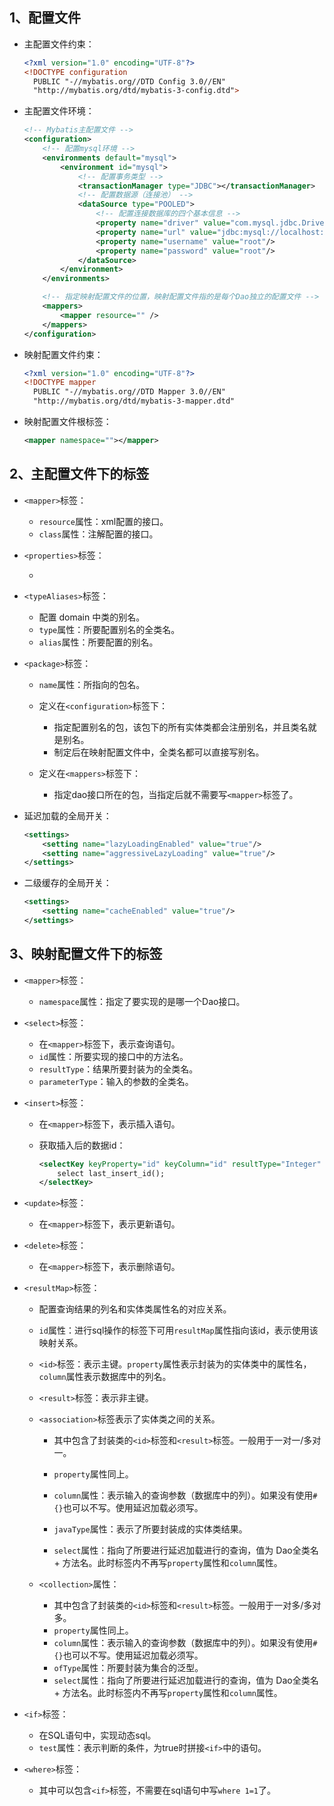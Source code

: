 ## 1、配置文件

- 主配置文件约束：

  ```xml
  <?xml version="1.0" encoding="UTF-8"?>
  <!DOCTYPE configuration  
    PUBLIC "-//mybatis.org//DTD Config 3.0//EN"  
    "http://mybatis.org/dtd/mybatis-3-config.dtd">
  ```

- 主配置文件环境：

  ```xml
  <!-- Mybatis主配置文件 -->
  <configuration>
      <!-- 配置mysql环境 -->
      <environments default="mysql">
          <environment id="mysql">
              <!-- 配置事务类型 -->
              <transactionManager type="JDBC"></transactionManager>
              <!-- 配置数据源（连接池） -->
              <dataSource type="POOLED">
                  <!-- 配置连接数据库的四个基本信息 -->
                  <property name="driver" value="com.mysql.jdbc.Driver"/>
                  <property name="url" value="jdbc:mysql://localhost:3306/mybatis"/>
                  <property name="username" value="root"/>
                  <property name="password" value="root"/>
              </dataSource>
          </environment>
      </environments>
  
      <!-- 指定映射配置文件的位置，映射配置文件指的是每个Dao独立的配置文件 -->
      <mappers>
          <mapper resource="" />
      </mappers>
  </configuration>
  ```

- 映射配置文件约束：

  ```xml
  <?xml version="1.0" encoding="UTF-8"?>
  <!DOCTYPE mapper  
    PUBLIC "-//mybatis.org//DTD Mapper 3.0//EN"  
    "http://mybatis.org/dtd/mybatis-3-mapper.dtd"
  ```

- 映射配置文件根标签：

  ```xml
  <mapper namespace=""></mapper>
  ```

  

## 2、主配置文件下的标签

- `<mapper>`标签：

  - `resource`属性：xml配置的接口。
  - `class`属性：注解配置的接口。

- `<properties>`标签：

  -  

- `<typeAliases>`标签：

  - 配置 domain 中类的别名。
  - `type`属性：所要配置别名的全类名。
  - `alias`属性：所要配置的别名。

- `<package>`标签：

  - `name`属性：所指向的包名。

  - 定义在`<configuration>`标签下：
    - 指定配置别名的包，该包下的所有实体类都会注册别名，并且类名就是别名。
    - 制定后在映射配置文件中，全类名都可以直接写别名。
  - 定义在`<mappers>`标签下：
    - 指定dao接口所在的包，当指定后就不需要写`<mapper>`标签了。

- 延迟加载的全局开关：

  ```xml
  <settings>
      <setting name="lazyLoadingEnabled" value="true"/>
      <setting name="aggressiveLazyLoading" value="true"/>
  </settings>
  ```

- 二级缓存的全局开关：

  ```xml
  <settings>
      <setting name="cacheEnabled" value="true"/>
  </settings>
  ```

  

## 3、映射配置文件下的标签

- `<mapper>`标签：

  - `namespace`属性：指定了要实现的是哪一个Dao接口。

- `<select>`标签：
  - 在`<mapper>`标签下，表示查询语句。
  - `id`属性：所要实现的接口中的方法名。
  - `resultType`：结果所要封装为的全类名。
  - `parameterType`：输入的参数的全类名。
  
- `<insert>`标签：

  - 在`<mapper>`标签下，表示插入语句。

  - 获取插入后的数据id：

    ```xml
    <selectKey keyProperty="id" keyColumn="id" resultType="Integer" order="AFTER">
        select last_insert_id();
    </selectKey>
    ```

- `<update>`标签：

  - 在`<mapper>`标签下，表示更新语句。

- `<delete>`标签：

  - 在`<mapper>`标签下，表示删除语句。

- `<resultMap>`标签：

  - 配置查询结果的列名和实体类属性名的对应关系。

  - `id`属性：进行sql操作的标签下可用`resultMap`属性指向该id，表示使用该映射关系。

  - `<id>`标签：表示主键。`property`属性表示封装为的实体类中的属性名，`column`属性表示数据库中的列名。

  - `<result>`标签：表示非主键。

  - `<association>`标签表示了实体类之间的关系。

    - 其中包含了封装类的`<id>`标签和`<result>`标签。一般用于一对一/多对一。

    - `property`属性同上。
    - `column`属性：表示输入的查询参数（数据库中的列）。如果没有使用`#{}`也可以不写。使用延迟加载必须写。
    - `javaType`属性：表示了所要封装成的实体类结果。
    - `select`属性：指向了所要进行延迟加载进行的查询，值为 Dao全类名 + 方法名。此时标签内不再写`property`属性和`column`属性。

  - `<collection>`属性：

    - 其中包含了封装类的`<id>`标签和`<result>`标签。一般用于一对多/多对多。
    - `property`属性同上。
    - `column`属性：表示输入的查询参数（数据库中的列）。如果没有使用`#{}`也可以不写。使用延迟加载必须写。
    - `ofType`属性：所要封装为集合的泛型。
    - `select`属性：指向了所要进行延迟加载进行的查询，值为 Dao全类名 + 方法名。此时标签内不再写`property`属性和`column`属性。

- `<if>`标签：

  - 在SQL语句中，实现动态sql。
  - `test`属性：表示判断的条件，为true时拼接`<if>`中的语句。

- `<where>`标签：

  - 其中可以包含`<if>`标签，不需要在sql语句中写`where 1=1`了。



